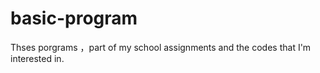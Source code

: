 # basic-program
Thses porgrams ，part of my school assignments and the codes that I'm interested in.
